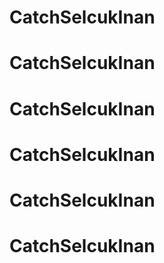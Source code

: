 # CatchSelcukInan
# CatchSelcukInan
# CatchSelcukInan
# CatchSelcukInan
# CatchSelcukInan
# CatchSelcukInan
